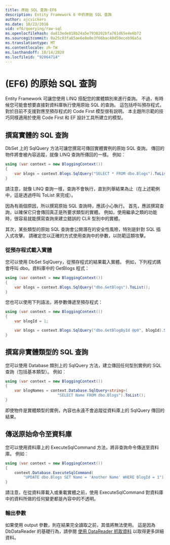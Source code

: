 ```yaml
---
title: 原始 SQL 查詢-EF6
description: Entity Framework 6 中的原始 SQL 查詢
author: ajcvickers
ms.date: 10/23/2016
uid: ef6/querying/raw-sql
ms.openlocfilehash: da813ede818b24a5e7930202bfa761d65e4e6b72
ms.sourcegitcommit: 0a25c03fa65ae6e0e0e3f66bac48d59eceb96a5a
ms.translationtype: MT
ms.contentlocale: zh-TW
ms.lasthandoff: 10/14/2020
ms.locfileid: "92064714"
---
```

# <a name="raw-sql-queries-ef6"></a> (EF6) 的原始 SQL 查詢

Entity Framework 可讓您使用 LINQ 搭配您的實體類別來進行查詢。 不過，有時候您可能會想要直接對資料庫執行使用原始 SQL 的查詢。 這包括呼叫預存程式，對於目前不支援對應至預存程式的 Code First 模型很有説明。 本主題所示範的技巧同樣適用於使用 Code First 和 EF 設計工具所建立的模型。  

## <a name="writing-sql-queries-for-entities"></a>撰寫實體的 SQL 查詢  

DbSet 上的 SqlQuery 方法可讓您撰寫可傳回實體實例的原始 SQL 查詢。 傳回的物件將會被內容追蹤，就像 LINQ 查詢所傳回的一樣。 例如︰  

``` csharp  
using (var context = new BloggingContext())
{
    var blogs = context.Blogs.SqlQuery("SELECT * FROM dbo.Blogs").ToList();
}
```  

請注意，就像 LINQ 查詢一樣，查詢不會執行，直到列舉結果為止（在上述範例中，這是透過呼叫 ToList 來完成）。  

因為有兩個原因，所以撰寫原始 SQL 查詢時，應該小心執行。 首先，應該撰寫查詢，以確保它只會傳回真正是所要求類型的實體。 例如，使用繼承之類的功能時，很容易就能撰寫查詢來建立錯誤的 CLR 型別中的實體。  

其次，某些類型的原始 SQL 查詢會公開潛在的安全性風險，特別是針對 SQL 插入式攻擊。 請確定您以正確的方式使用查詢中的參數，以防範這類攻擊。  

### <a name="loading-entities-from-stored-procedures"></a>從預存程式載入實體  

您可以使用 DbSet SqlQuery，從預存程式的結果載入實體。 例如，下列程式碼會呼叫 dbo。資料庫中的 GetBlogs 程式：  

``` csharp
using (var context = new BloggingContext())
{
    var blogs = context.Blogs.SqlQuery("dbo.GetBlogs").ToList();
}
```  

您也可以使用下列語法，將參數傳遞至預存程式：  

``` csharp
using (var context = new BloggingContext())
{
    var blogId = 1;

    var blogs = context.Blogs.SqlQuery("dbo.GetBlogById @p0", blogId).Single();
}
```  

## <a name="writing-sql-queries-for-non-entity-types"></a>撰寫非實體類型的 SQL 查詢  

您可以使用 Database 類別上的 SqlQuery 方法，建立傳回任何型別實例的 SQL 查詢（包括基本類型）。 例如︰  

``` csharp
using (var context = new BloggingContext())
{
    var blogNames = context.Database.SqlQuery<string>(
                       "SELECT Name FROM dbo.Blogs").ToList();
}
```  

即使物件是實體類型的實例，內容也永遠不會追蹤從資料庫上的 SqlQuery 傳回的結果。  

## <a name="sending-raw-commands-to-the-database"></a>傳送原始命令至資料庫  

您可以使用資料庫上的 ExecuteSqlCommand 方法，將非查詢命令傳送至資料庫。 例如︰  

``` csharp
using (var context = new BloggingContext())
{
    context.Database.ExecuteSqlCommand(
        "UPDATE dbo.Blogs SET Name = 'Another Name' WHERE BlogId = 1");
}
```  

請注意，在從資料庫載入或重載實體之前，使用 ExecuteSqlCommand 對資料庫中的資料所做的任何變更都是內容中的不透明。  

### <a name="output-parameters"></a>輸出參數  

如果使用 output 參數，則在結果完全讀取之前，其值將無法使用。 這是因為 DbDataReader 的基礎行為，請參閱 [使用 DataReader 抓取資料](https://go.microsoft.com/fwlink/?LinkID=398589) 以取得更多詳細資料。  
